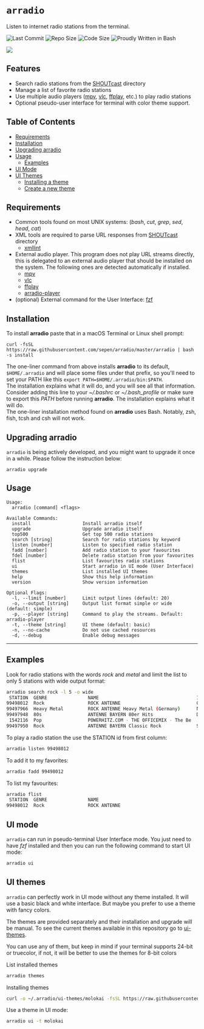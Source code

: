 # `arradio`

Listen to internet radio stations from the terminal.

![Last Commit](https://img.shields.io/github/last-commit/sepen/arradio)
![Repo Size](https://img.shields.io/github/repo-size/sepen/arradio)
![Code Size](https://img.shields.io/github/languages/code-size/sepen/arradio)
![Proudly Written in Bash](https://img.shields.io/badge/written%20in-bash-ff69b4)

<img src="https://user-images.githubusercontent.com/11802175/280811770-c1db1da9-f392-4cd9-b954-8869cfe5e64a.png">


## Features

- Search radio stations from the [SHOUTcast](https://directory.shoutcast.com/) directory
- Manage a list of favorite radio stations
- Use multiple audio players ([mpv](https://mpv.io), [vlc](https://www.videolan.org), [ffplay](https://ffmpeg.org/), etc.) to play radio stations
- Optional pseudo-user interface for terminal with color theme support.


## Table of Contents

* [Requirements](#requirements)
* [Installation](#installation)
* [Upgrading arradio](#upgrading-arradio)
* [Usage](#usage)
  * [Examples](#examples)
* [UI Mode](#ui-mode)
* [UI Themes](#ui-themes)
  * [Installing a theme](#installing-themes)
  * [Create a new theme](#create-a-new-theme)


## Requirements

- Common tools found on most UNIX systems: (_bash_, _cut_, _grep_, _sed_, _head_, _cat_)
- XML tools are required to parse URL responses from [SHOUTcast](https://directory.shoutcast.com/) directory
  - [xmllint](https://gitlab.gnome.org/GNOME/libxml2/-/wikis/home)
- External audio player. This program does not play URL streams directly, this is delegated to an external audio player that should be installed on the system. The following ones are detected automatically if installed.
  - [mpv](https://mpv.io)
  - [vlc](https://www.videolan.org)
  - [ffplay](https://ffmpeg.org/)
  - [arradio-player](https://github.com/sepen/arradio-player)
- (optional) External command for the User Interface: [fzf](https://github.com/junegunn/fzf)



## Installation

To install **arradio** paste that in a macOS Terminal or Linux shell prompt:
```shell
curl -fsSL https://raw.githubusercontent.com/sepen/arradio/master/arradio | bash -s install
```

The one-liner command from above installs **arradio** to its default, `$HOME/.arradio` and will place some files under that prefix, so you'll need to set your PATH like this `export PATH=$HOME/.arradio/bin:$PATH`. \
The installation explains what it will do, and you will see all that information. Consider adding this line to your _~/.bashrc_ or _~/.bash_profile_ or make sure to export this _PATH_ before running **arradio**. The installation explains what it will do. \
The one-liner installation method found on **arradio** uses Bash. Notably, zsh, fish, tcsh and csh will not work.


## Upgrading arradio

`arradio` is being actively developed, and you might want to upgrade it once in a while. Please follow the instruction below:
```shell
arradio upgrade
```

## Usage
```
Usage:
  arradio [command] <flags>

Available Commands:
  install                   Install arradio itself
  upgrade                   Upgrade arradio itself
  top500                    Get top 500 radio stations
  search [string]           Search for radio stations by keyword
  listen [number]           Listen to specified radio station
  fadd [number]             Add radio station to your favourites
  fdel [number]             Delete radio station from your favourites
  flist                     List favourites radio stations
  ui                        Start arradio in UI mode (User Interface)
  themes                    List installed UI themes
  help                      Show this help information
  version                   Show version information

Optional Flags:
  -l, --limit [number]      Limit output lines (default: 20)
  -o, --output [string]     Output list format simple or wide (default: simple)
  -p, --player [string]     Command to play the streams. Default: arradio-player
  -t, --theme [string]      UI theme (default: basic)
  -n, --no-cache            Do not use cached resources
  -d, --debug               Enable debug messages
```

---

## Examples

Look for radio stations with the words _rock_ and _metal_ and limit the list to only 5 stations with wide output format:
```sh
arradio search rock -l 5 -o wide
 STATION  GENRE               NAME                                    INFO
99498012  Rock                ROCK ANTENNE                            Creedence Clearwater Revival - Bad moon rising
99497966  Heavy Metal         ROCK ANTENNE Heavy Metal (Germany)      Nightwish - Amaranth
99497948  80s                 ANTENNE BAYERN 80er Hits                Donna Summer - On the radio
 1542116  Pop                 POWERHITZ.COM - THE OFFICEMIX - The Be  
99497950  Rock                ANTENNE BAYERN Classic Rock             Steve Miller Band - Abracadabra
```

To play a radio station the use the STATION id from first column:
```sh
arradio listen 99498012
```

To add it to my favorites:
```sh
arradio fadd 99498012
```

To list my favourites:
```sh
arradio flist
 STATION  GENRE               NAME
99498012  Rock                ROCK ANTENNE
```


## UI mode

`arradio` can run in pseudo-terminal User Interface mode. You just need to have _fzf_ installed and then you can run the following command to start UI mode:
```sh
arradio ui
```

## UI themes

`arradio` can perfectly work in UI mode without any theme installed. It will use a basic black and white interface. But maybe you prefer to use a theme with fancy colors.

The themes are provided separately and their installation and upgrade will be manual.
To see the current themes available in this repository go to [ui-themes](ui-themes/).

You can use any of them, but keep in mind if your terminal supports 24-bit or truecolor, if not, it will be better to use the themes for 8-bit colors

List installed themes
```sh
arradio themes
```

Installing themes
```sh
curl -o ~/.arradio/ui-themes/molokai -fsSL https://raw.githubusercontent.com/sepen/arradio/master/ui-themes/molokai
```

Use a theme in UI mode:
```sh
arradio ui -t molokai
```
